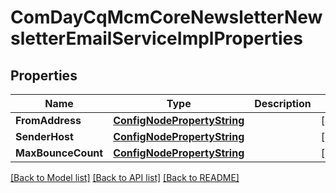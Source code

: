 # ComDayCqMcmCoreNewsletterNewsletterEmailServiceImplProperties

## Properties
Name | Type | Description | Notes
------------ | ------------- | ------------- | -------------
**FromAddress** | [**ConfigNodePropertyString**](configNodePropertyString.md) |  | [optional] 
**SenderHost** | [**ConfigNodePropertyString**](configNodePropertyString.md) |  | [optional] 
**MaxBounceCount** | [**ConfigNodePropertyString**](configNodePropertyString.md) |  | [optional] 

[[Back to Model list]](../README.md#documentation-for-models) [[Back to API list]](../README.md#documentation-for-api-endpoints) [[Back to README]](../README.md)


